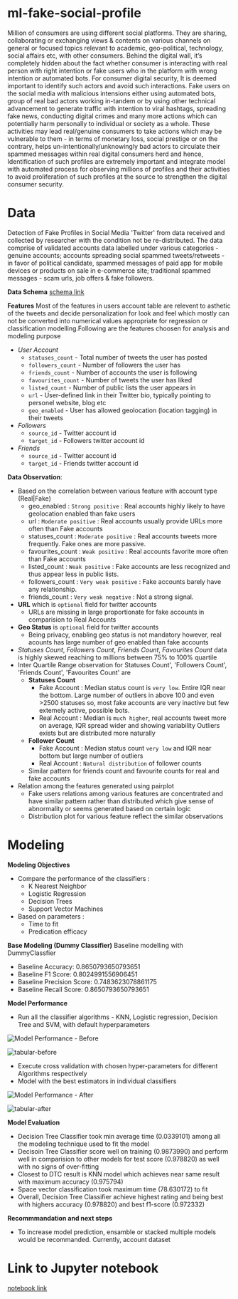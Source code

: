 # ml-fake-social-profile
Million of consumers are using different social platforms. They are sharing, collaborating or exchanging views & contents on various channels on general or focused topics relevant to academic, geo-political, technology, social affairs etc, with other consumers. Behind the digital wall, it’s completely hidden about the fact whether consumer is interacting with real person with right intention or fake users who in the platform with wrong intention or automated bots. For consumer digital security, It is deemed important to identify such actors and avoid such interactions. Fake users on the social media with malicious intensions either using automated bots, group of real bad actors working in-tandem or by using other technical advancement to generate traffic with intention to viral hashtags, spreading fake news, conducting digital crimes and many more actions which can potentially harm personally to individual or society as a whole. These activities may lead real/genuine consumers to take actions which may be vulnerable to them - in terms of monetary loss, social prestige or on the contrary, helps un-intentionally/unknowingly bad actors to circulate their spammed messages within real digital consumers herd and hence, Identification of such profiles are extremely important and integrate model with automated process for observing millions of profiles and their activities to avoid proliferation of such profiles at the source to strengthen the digital consumer security.

# Data
Detection of Fake Profiles in Social Media 'Twitter' from data received and collected by researcher with the condition not be re-distributed. The data comprise of validated accounts data labelled under various categories - 
genuine accounts; accounts spreading social spammed tweets/retweets - in favor of political candidate, spammed 
messages of paid app for mobile devices or products on sale in e-commerce site; traditional spammed messages - scam 
urls, job offers & fake followers.

**Data Schema**
[schema link](https://github.com/vishalnigam/ml-fake-social-profile/blob/main/data/DATA_SCHEMA.txt)

**Features**
Most of the features in users account table are relevent to asthetic of the tweets and decide personalization for look and feel which mostly can not be converted into numerical values appropriate for regression or classification modelling.Following are the features choosen for analysis and modeling purpose
- _User Account_
  - `statuses_count`   - Total number of tweets the user has posted 
  - `followers_count`  - Number of followers the user has
  - `friends_count`    - Number of accounts the user is following
  - `favourites_count` - Number of tweets the user has liked
  - `listed_count`     - Number of public lists the user appears in
  - `url`              - User-defined link in their Twitter bio, typically pointing to personel website, blog etc
  - `geo_enabled`      - User has allowed geolocation (location tagging) in their tweets
- _Followers_
  - `source_id`        - Twitter account id
  - `target_id`        - Followers twitter account id 
- _Friends_
  - `source_id`        - Twitter account id 
  - `target_id`        - Friends twitter account id 

**Data Observation**:
- Based on the correlation between various feature with account type (Real|Fake) 
  - geo_enabled       : `Strong positive`       : Real accounts highly likely to have geolocation enabled than fake users
  - url               : `Moderate positive`     : Real accounts usually provide URLs more often than Fake accounts
  - statuses_count    : `Moderate positive`     : Real accounts tweets more frequently. Fake ones are more passive.
  - favourites_count  : `Weak positive`         : Real accounts favorite more often than Fake accounts
  - listed_count      : `Weak positive`         : Fake accounts are less recognized and thus appear less in public lists.
  - followers_count   : `Very weak positive`    : Fake accounts barely have any relationship.
  - friends_count     : `Very weak negative`    : Not a strong signal.
- __URL__ which is `optional` field for twitter accounts 
  - URLs are missing in large proportionate for fake accounts in comparision to Real Accounts
- __Geo Status__ is `optional` field for twitter accounts                       
  - Being privacy, enabling geo status is not mandatory however, real acounts has large number of geo enabled than fake accounts
- _Statuses Count_, _Followers Count_, _Friends Count_, _Favourites Count_ data is highly skewed reaching to millions
between 75% to 100% quartile
- Inter Quartile Range observation for Statuses Count', 'Followers Count', 'Friends Count', 'Favourites Count' are
  - __Statuses Count__
    - Fake Account : Median status count is `very low`. Entire IQR near the bottom. Large number of outliers in above 100 and even >2500 statuses so, most fake accounts are very inactive but few extemely active, possible bots.
    - Real Account : Median is `much higher`, real accounts tweet more on average, IQR spread wider and showing variability Outliers exists but are distributed more naturally 
  - __Follower Count__ 
    - Fake Account : Median status count `very low` and IQR near bottom but large number of outliers
    - Real Account : `Natural distribution` of follower counts
  - Similar pattern for friends count and favourite counts for real and fake accounts
- Relation among the features generated using pairplot
  - Fake users relations among various features are concentrated and have similar pattern rather than distributed which give sense of abnormality or seems generated based on certain logic
  - Distribution plot for various feature reflect the similar observations

# Modeling
**Modeling Objectives**
- Compare the performance of the classifiers :
  - K Nearest Neighbor
  - Logistic Regression
  - Decision Trees
  - Support Vector Machines
- Based on parameters :
  - Time to fit
  - Predication efficacy

**Base Modeling (Dummy Classifier)**
Baseline modelling with DummyClassfier 
- Baseline Accuracy:        0.8650793650793651
- Baseline F1 Score:        0.8024991556906451
- Baseline Precision Score: 0.7483623078861175
- Baseline Recall Score:    0.8650793650793651

**Model Performance**
- Run all the classifier algorithms - KNN, Logistic regression, Decision Tree and SVM, with default hyperparameters

 ![Model Performance - Before](<images/model-performance-before.png>)

 ![tabular-before](<images/model-perf-tabular-before.png>)

- Execute cross validation with chosen hyper-parameters for different Algorithms respectively
- Model with the best estimators in individual classifiers 

 ![Model Performance - After](<images/model-performance-after.png>)

 ![tabular-after](<images/model-perf-tabular-after.png>)

**Model Evaluation**
- Decision Tree Classifier took min average time (0.0339101) among all the modeling technique used to fit the model
- Decisoin Tree Classifier score well on training (0.9873990) and perform well in comparision to other models for test  score (0.978820) as well with no signs of over-fitting
- Closest to DTC result is KNN model which achieves near same result with maximum accuracy (0.975794) 
- Space vector classification took maximum time (78.630172) to fit 
- Overall, Decision Tree Classifier achieve highest rating and being best with highers accuracy (0.978820) and best f1-score (0.972332)

**Recommmandation and next steps**
- To increase model prediction, ensamble or stacked multiple models would be recommanded. Currently, account dataset   

# Link to Jupyter notebook
[notebook link](https://github.com/vishalnigam/ml-fake-social-profile/blob/main/user-account.ipynb)